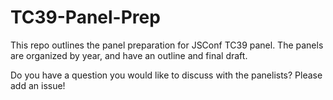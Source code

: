 # TC39-Panel-Prep

This repo outlines the panel preparation for JSConf TC39 panel. The panels are organized by year,
and have an outline and final draft.


Do you have a question you would like to discuss with the panelists? Please add an issue!

